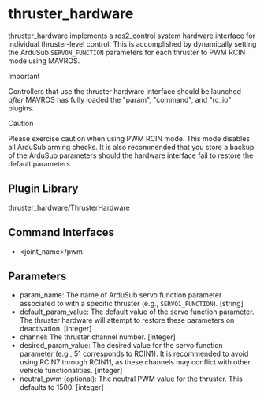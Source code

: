# thruster_hardware

thruster_hardware implements a ros2_control system hardware interface for
individual thruster-level control. This is accomplished by dynamically setting
the ArduSub `SERVON_FUNCTION` parameters for each thruster to PWM RCIN mode
using MAVROS.

> [!IMPORTANT]
> Controllers that use the thruster hardware interface should be launched
> *after* MAVROS has fully loaded the "param", "command", and "rc_io" plugins.

> [!CAUTION]
> Please exercise caution when using PWM RCIN mode. This mode disables all
> ArduSub arming checks. It is also recommended that you store a backup of the
> ArduSub parameters should the hardware interface fail to restore the default
> parameters.

## Plugin Library

thruster_hardware/ThrusterHardware

## Command Interfaces

* <joint_name>/pwm

## Parameters

* param_name: The name of ArduSub servo function parameter associated to with
  a specific thruster (e.g., `SERVO1_FUNCTION`). [string]
* default_param_value: The default value of the servo function parameter. The
  thruster hardware will attempt to restore these parameters on deactivation.
  [integer]
* channel: The thruster channel number. [integer]
* desired_param_value: The desired value for the servo function parameter
  (e.g., 51 corresponds to RCIN1). It is recommended to avoid using RCIN7
  through RCIN11, as these channels may conflict with other vehicle
  functionalities. [integer]
* neutral_pwm (optional): The neutral PWM value for the thruster. This
  defaults to 1500. [integer]
